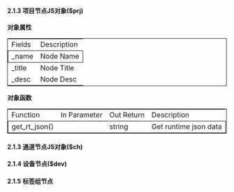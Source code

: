 


#### 2.1.3 项目节点JS对象($prj)

**对象属性**

<table style="width:100%;border:1px solid;">
    <tr>
      <td>Fields</td>
      <td>Description</td>
    </tr>
    <tr style="border:1px solid;">
      <td>_name</td>
      <td>Node Name</td>
    </tr>
    <tr>
      <td>_title</td>
      <td>Node Title</td>
    </tr>
    <tr>
      <td>_desc</td>
      <td>Node Desc</td>
    </tr>
</table>

**对象函数**

<table style="width:100%;border:1px solid;">
    <tr>
      <td>Function</td>
      <td>In Parameter</td>
      <td>Out Return</td>
      <td>Description</td>
    </tr>
    <tr style="border:1px solid;">
      <td>get_rt_json() </td>
      <td></td>
      <td>string</td>
      <td>Get runtime json data</td>
    </tr>
    
</table>

#### 2.1.3 通道节点JS对象($ch)



#### 2.1.4 设备节点($dev)

#### 2.1.5 标签组节点

